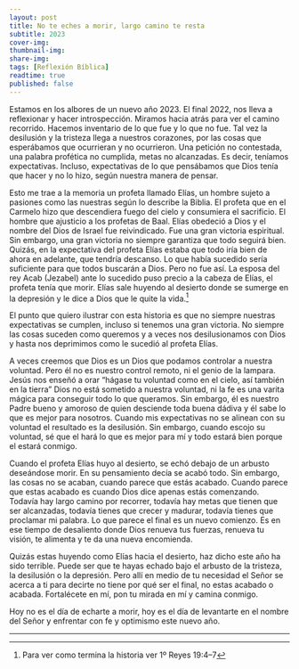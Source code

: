 ```yaml
---
layout: post
title: No te eches a morir, largo camino te resta
subtitle: 2023
cover-img: 
thumbnail-img: 
share-img: 
tags: [Reflexión Bíblica]
readtime: true
published: false
---
```

Estamos en los albores de un nuevo año 2023. El final 2022, nos lleva a reflexionar y hacer introspección. Miramos hacia atrás para ver el camino recorrido. Hacemos inventario de lo que fue y lo que no fue. Tal vez la desilusión y la tristeza llega a nuestros corazones, por las cosas que esperábamos que ocurrieran y no ocurrieron. Una petición no contestada, una palabra profética no cumplida, metas no alcanzadas. Es decir, teníamos expectativas. Incluso, expectativas de lo que pensábamos que Dios tenía que hacer y no lo hizo, según nuestra manera de pensar.

Esto me trae a la memoria un profeta llamado Elías, un hombre sujeto a pasiones como las nuestras según lo describe la Biblia. El profeta que en el Carmelo hizo que descendiera fuego del cielo y consumiera el sacrificio. El hombre que ajusticio a los profetas de Baal. Elías obedeció a Dios y el nombre del Dios de Israel fue reivindicado. Fue una gran victoria espiritual. Sin embargo, una gran victoria no siempre garantiza que todo seguirá bien. Quizás, en la expectativa del profeta Elías estaba que todo iría bien de ahora en adelante, que tendría descanso. Lo que había sucedido sería suficiente para que todos buscarán a Dios. Pero no fue así. La esposa del rey Acab (Jezabel) ante lo sucedido puso precio a la cabeza de Elías, el profeta tenía que morir. Elías sale huyendo al desierto donde se sumerge en la depresión y le dice a Dios que le quite la vida.[^1] 

El punto que quiero ilustrar con esta historia es que no siempre nuestras expectativas se cumplen, incluso si tenemos una gran victoria. No siempre las cosas suceden como queremos y a veces nos desilusionamos con Dios y hasta nos deprimimos como le sucedió al profeta Elías.

A veces creemos que Dios es un Dios que podamos controlar a nuestra voluntad. Pero él no es nuestro control remoto, ni el genio de la lampara. Jesús nos enseñó a orar “hágase tu voluntad como en el cielo, así también en la tierra” Dios no está sometido a nuestra voluntad, ni la fe es una varita mágica para conseguir todo lo que queramos. Sin embargo, él es nuestro Padre bueno y amoroso de quien desciende toda buena dádiva y él sabe lo que es mejor para nosotros. Cuando mis expectativas no se alinean con su voluntad el resultado es la desilusión. Sin embargo, cuando escojo su voluntad, sé que el hará lo que es mejor para mí y todo estará bien porque el estará conmigo. 

Cuando el profeta Elías huyo al desierto, se echó debajo de un arbusto deseándose morir. En su pensamiento decía se acabó todo. Sin embargo, las cosas no se acaban, cuando parece que estás acabado. Cuando parece que estas acabado es cuando Dios dice apenas estás comenzando. Todavía hay largo camino por recorrer, todavía hay metas que tienen que ser alcanzadas, todavía tienes que crecer y madurar, todavía tienes que proclamar mi palabra. Lo que parece el final es un nuevo comienzo. Es en ese tiempo de desaliento donde Dios renueva tus fuerzas, renueva tu visión, te alimenta y te da una nueva encomienda.

Quizás estas huyendo como Elías hacia el desierto, haz dicho este año ha sido terrible. Puede ser que te hayas echado bajo el arbusto de la tristeza, la desilusión o la depresión. Pero allí en medio de tu necesidad el Señor se acerca a ti para decirte no tiene por qué ser el final, no estas acabado o acabada. Fortalécete en mí, pon tu mirada en mí y camina conmigo.

Hoy no es el día de echarte a morir, hoy es el día de levantarte en el nombre del Señor y enfrentar con fe y optimismo este nuevo año.

------


[^1]: Para ver como termina la historia ver 1º Reyes 19:4–7
